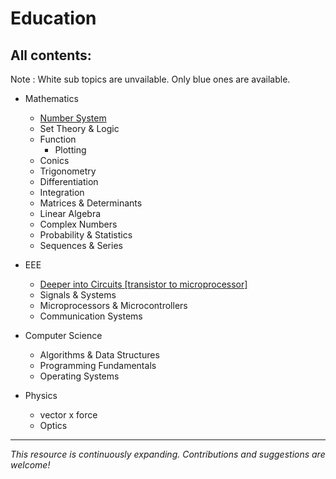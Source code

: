 # Education
## All contents:

Note : White sub topics are unvailable. Only blue ones are available.

- Mathematics
  - [Number System](mathematics/number_system/start.md)
  - Set Theory & Logic
  - Function
    - Plotting
  - Conics
  - Trigonometry
  - Differentiation
  - Integration
  - Matrices & Determinants
  - Linear Algebra
  - Complex Numbers
  - Probability & Statistics
  - Sequences & Series

- EEE
  - [Deeper into Circuits [transistor to microprocessor]](circuits/start.md)
  - Signals & Systems
  - Microprocessors & Microcontrollers
  - Communication Systems

- Computer Science
  - Algorithms & Data Structures
  - Programming Fundamentals
  - Operating Systems

- Physics
  - vector x force
  - Optics


---
*This resource is continuously expanding. Contributions and suggestions are welcome!*
